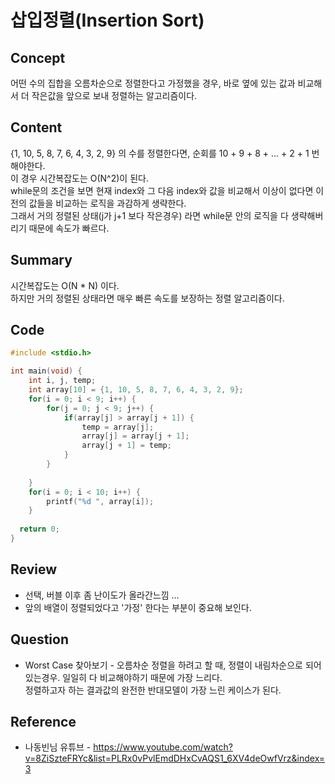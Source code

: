 # 삽입정렬(Insertion Sort)

## Concept
어떤 수의 집합을 오름차순으로 정렬한다고 가정했을 경우, 바로 옆에 있는 값과 비교해서 더 작은값을 앞으로 보내 정렬하는 알고리즘이다.
## Content
{1, 10, 5, 8, 7, 6, 4, 3, 2, 9} 의 수를 정렬한다면, 순회를 10 + 9 + 8 + ... + 2 + 1 번 해야한다.<br>
이 경우 시간복잡도는 O(N^2)이 된다.<br>
while문의 조건을 보면 현재 index와 그 다음 index와 값을 비교해서 이상이 없다면 이전의 값들을 비교하는 로직을 과감하게 생략한다.<br>
그래서 거의 정렬된 상태(j가 j+1 보다 작은경우) 라면 while문 안의 로직을 다 생략해버리기 때문에 속도가 빠르다.

## Summary
시간복잡도는 O(N * N) 이다. <br>
하지만 거의 정렬된 상태라면 매우 빠른 속도를 보장하는 정렬 알고리즘이다. <br>
## Code
``` C++
#include <stdio.h>

int main(void) {
	int i, j, temp;
	int array[10] = {1, 10, 5, 8, 7, 6, 4, 3, 2, 9};
	for(i = 0; i < 9; i++) {
		for(j = 0; j < 9; j++) {
			if(array[j] > array[j + 1]) {
				temp = array[j];
				array[j] = array[j + 1];
				array[j + 1] = temp;
			}
		}
		
	}
	for(i = 0; i < 10; i++) {
		printf("%d ", array[i]);	
	}
  
  return 0;
}
```
## Review
* 선택, 버블 이후 좀 난이도가 올라간느낌 ... <br>
* 앞의 배열이 정렬되었다고 '가정' 한다는 부분이 중요해 보인다.
## Question
* Worst Case 찾아보기 - 오름차순 정렬을 하려고 할 때, 정렬이 내림차순으로 되어있는경우. 일일히 다 비교해야하기 때문에 가장 느리다. <br>
정렬하고자 하는 결과값의 완전한 반대모델이 가장 느린 케이스가 된다.
## Reference
* 나동빈님 유튜브 - https://www.youtube.com/watch?v=8ZiSzteFRYc&list=PLRx0vPvlEmdDHxCvAQS1_6XV4deOwfVrz&index=3
